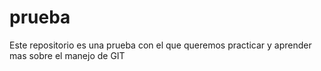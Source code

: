 # prueba 
Este repositorio es una prueba con el que queremos practicar y aprender mas sobre el manejo de GIT
